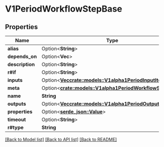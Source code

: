# V1PeriodWorkflowStepBase

## Properties

Name | Type | Description | Notes
------------ | ------------- | ------------- | -------------
**alias** | Option<**String**> |  | [optional]
**depends_on** | Option<**Vec<String>**> |  | [optional]
**description** | Option<**String**> |  | [optional]
**r#if** | Option<**String**> |  | [optional]
**inputs** | Option<[**Vec<crate::models::V1alpha1PeriodInputItem>**](v1alpha1.InputItem.md)> |  | [optional]
**meta** | Option<[**crate::models::V1alpha1PeriodWorkflowStepMeta**](v1alpha1.WorkflowStepMeta.md)> |  | [optional]
**name** | **String** |  | 
**outputs** | Option<[**Vec<crate::models::V1alpha1PeriodOutputItem>**](v1alpha1.OutputItem.md)> |  | [optional]
**properties** | Option<[**serde_json::Value**](.md)> |  | [optional]
**timeout** | Option<**String**> |  | [optional]
**r#type** | **String** |  | 

[[Back to Model list]](../README.md#documentation-for-models) [[Back to API list]](../README.md#documentation-for-api-endpoints) [[Back to README]](../README.md)


